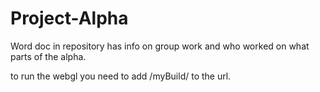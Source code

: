 # Project-Alpha
Word doc in repository has info on group work and who worked on what parts of the alpha.

to run the webgl you need to add /myBuild/ to the url.
